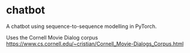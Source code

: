 # chatbot
A chatbot using sequence-to-sequence modelling in PyTorch.


Uses the Cornell Movie Dialog corpus https://www.cs.cornell.edu/~cristian/Cornell_Movie-Dialogs_Corpus.html
